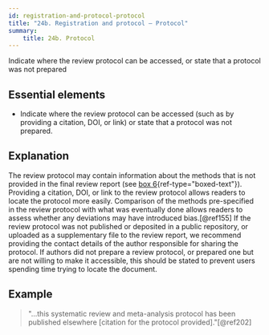 ```yaml
---
id: registration-and-protocol-protocol
title: "24b. Registration and protocol – Protocol"
summary:
    title: 24b. Protocol
---
```


Indicate where the review protocol can be accessed, or state that a protocol was not prepared

## Essential elements

-   Indicate where the review protocol can be accessed (such as by
    providing a citation, DOI, or link) or state that a protocol was not
    prepared.

## Explanation

The review protocol may contain information about the
methods that is not provided in the final review report (see [box
6](#box6){ref-type="boxed-text"}). Providing a citation, DOI, or link to
the review protocol allows readers to locate the protocol more easily.
Comparison of the methods pre-specified in the review protocol with what
was eventually done allows readers to assess whether any deviations may
have introduced bias.[@ref155] If the review protocol was not published
or deposited in a public repository, or uploaded as a supplementary file
to the review report, we recommend providing the contact details of the
author responsible for sharing the protocol. If authors did not prepare
a review protocol, or prepared one but are not willing to make it
accessible, this should be stated to prevent users spending time trying
to locate the document.

## Example

> "...this systematic review and meta-analysis protocol has been published
elsewhere \[citation for the protocol provided\]."[@ref202]
